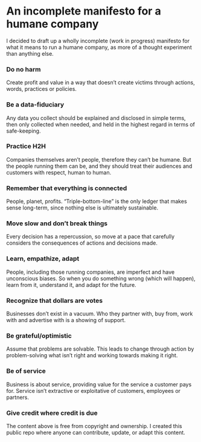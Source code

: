 # An incomplete manifesto for a humane company

I decided to draft up a wholly incomplete (work in progress) manifesto for what it means to run a humane company, as more of a thought experiment than anything else.

### Do no harm
Create profit and value in a way that doesn’t create victims through actions, words, practices or policies.

### Be a data-fiduciary
Any data you collect should be explained and disclosed in simple terms, then only collected when needed, and held in the highest regard in terms of safe-keeping.

### Practice H2H
Companies themselves aren’t people, therefore they can’t be humane. But the people running them can be, and they should treat their audiences and customers with respect, human to human.

### Remember that everything is connected
People, planet, profits. “Triple-bottom-line” is the only ledger that makes sense long-term, since nothing else is ultimately sustainable.

### Move slow and don’t break things
Every decision has a repercussion, so move at a pace that carefully considers the consequences of actions and decisions made.

### Learn, empathize, adapt
People, including those running companies, are imperfect and have unconscious biases. So when you do something wrong (which will happen), learn from it, understand it, and adapt for the future.

### Recognize that dollars are votes
Businesses don’t exist in a vacuum. Who they partner with, buy from, work with and advertise with is a showing of support.

### Be grateful/optimistic
Assume that problems are solvable. This leads to change through action by problem-solving what isn’t right and working towards making it right.

### Be of service
Business is about service, providing value for the service a customer pays for. Service isn’t extractive or exploitative of customers, employees or partners.

### Give credit where credit is due
The content above is free from copyright and ownership. I created this public repo where anyone can contribute, update, or adapt this content.
